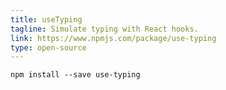 ```yaml
---
title: useTyping
tagline: Simulate typing with React hooks.
link: https://www.npmjs.com/package/use-typing
type: open-source
---
```


```
npm install --save use-typing
```
